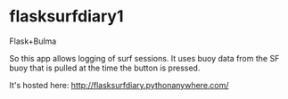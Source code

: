 # flasksurfdiary1
Flask+Bulma


So this app allows logging of surf sessions. It uses buoy data from the SF buoy that is pulled at the time the button is pressed.

It's hosted here:
http://flasksurfdiary.pythonanywhere.com/

